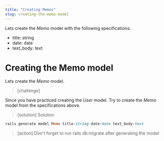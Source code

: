 ```yaml
---
title: "Creating Memos"
slug: creating-the-memo-model
---
```


Lets create the _Memo_ model with the following specifications:

- title: string
- date: date
- text_body: text

# Creating the Memo model

Lets create the _Memo_ model.

> [challenge]
>
Since you have practiced creating the _User_ model. Try to create the _Memo_ model from the specifications above.

<!--  -->

> [solution]
> Solution
>
```ruby
rails generate model Memo title:string date:date text_body:text
```

<!--  -->

> [action]
> Don't forget to run rails db:migrate after generating the model
>
